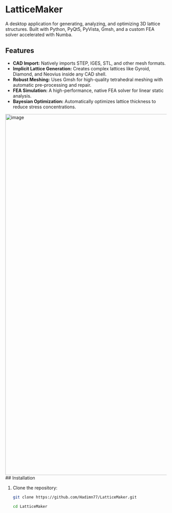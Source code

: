 # LatticeMaker

A desktop application for generating, analyzing, and optimizing 3D lattice structures. Built with Python, PyQt5, PyVista, Gmsh, and a custom FEA solver accelerated with Numba.



## Features

- **CAD Import:** Natively imports STEP, IGES, STL, and other mesh formats.
- **Implicit Lattice Generation:** Creates complex lattices like Gyroid, Diamond, and Neovius inside any CAD shell.
- **Robust Meshing:** Uses Gmsh for high-quality tetrahedral meshing with automatic pre-processing and repair.
- **FEA Simulation:** A high-performance, native FEA solver for linear static analysis.
- **Bayesian Optimization:** Automatically optimizes lattice thickness to reduce stress concentrations.
<img width="1705" height="1125" alt="image" src="https://github.com/user-attachments/assets/0b6e08ff-fc2e-4cd6-a3a3-c08b77b1e7d6" />
## Installation

1. Clone the repository:
   ```bash
   git clone https://github.com/Hadimn77/LatticeMaker.git

   cd LatticeMaker




